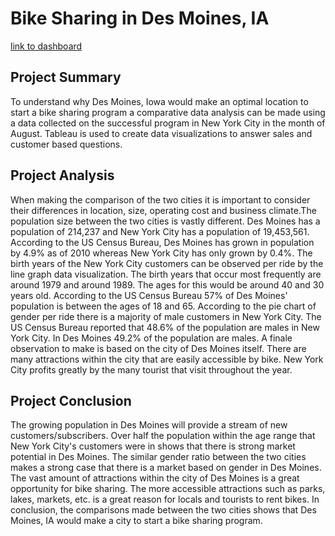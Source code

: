 # Bike Sharing in Des Moines, IA

[link to dashboard](https://public.tableau.com/profile/cristina.lefemine#!/vizhome/BikeSharing_15976344154230/BikeSharingDM?publish=yes)

## Project Summary

To understand why Des Moines, Iowa would make an optimal location to start a bike sharing program a comparative data analysis can be made using a data collected on the successful program in New York City in the month of August. Tableau is used to create data visualizations to answer sales and customer based questions. 

## Project Analysis

When making the comparison of the two cities it is important to consider their differences in location, size, operating cost and business climate.The population size between the two cities is vastly different. Des Moines has a population of 214,237 and New York City has a population of 19,453,561. According to the US Census Bureau, Des Moines has grown in population by 4.9% as of 2010 whereas New York City has only grown by 0.4%. 
The birth years of the New York City customers can be observed per ride by the line graph data visualization. The birth years that occur most frequently are around 1979 and around 1989. The ages for this would be around 40 and 30 years old. According to the US Census Bureau 57% of Des Moines' population is between the ages of 18 and 65. 
According to the pie chart of gender per ride there is a majority of male customers in New York City. The US Census Bureau reported that 48.6% of the population are males in New York City. In Des Moines 49.2% of the population are males.
A finale observation to make is based on the city of Des Moines itself. There are many attractions within the city that are easily accessible by bike. New York City profits greatly by the many tourist that visit throughout the year. 

## Project Conclusion


The growing population in Des Moines will provide a stream of new customers/subscribers. Over half the population within the age range that New York City's customers were in shows that there is strong market potential in Des Moines. The similar gender ratio between the two cities makes a strong case that there is a market based on gender in Des Moines. The vast amount of attractions within the city of Des Moines is a great opportunity for bike sharing. The more accessible attractions such as parks, lakes, markets, etc. is a great reason for locals and tourists to rent bikes.
In conclusion, the comparisons made between the two cities shows that Des Moines, IA would make a city to start a bike sharing program. 


